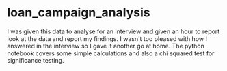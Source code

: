# loan_campaign_analysis

I was given this data to analyse for an interview and given an hour to report look at the data and report my findings. I wasn't too pleased with how I answered in the interview so I gave it another go at home. The python notebook covers some simple calculations and also a chi squared test for significance testing.

